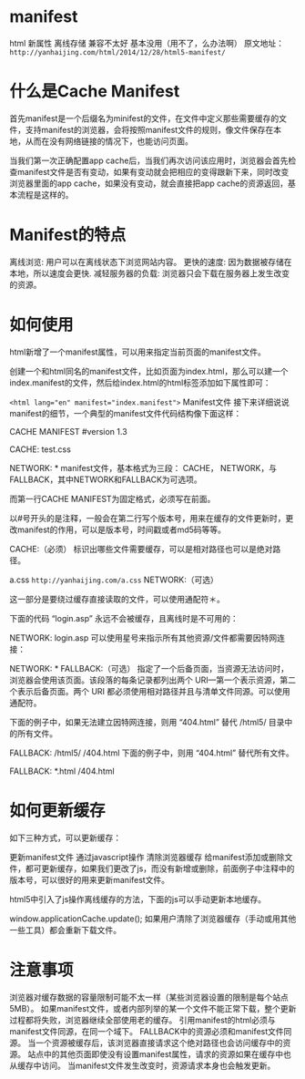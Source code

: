 # manifest
html 新属性 离线存储 
兼容不太好 基本没用（用不了，么办法啊）
原文地址： `http://yanhaijing.com/html/2014/12/28/html5-manifest/`
# 什么是Cache Manifest
首先manifest是一个后缀名为minifest的文件，在文件中定义那些需要缓存的文件，支持manifest的浏览器，会将按照manifest文件的规则，像文件保存在本地，从而在没有网络链接的情况下，也能访问页面。

当我们第一次正确配置app cache后，当我们再次访问该应用时，浏览器会首先检查manifest文件是否有变动，如果有变动就会把相应的变得跟新下来，同时改变浏览器里面的app cache，如果没有变动，就会直接把app cache的资源返回，基本流程是这样的。

# Manifest的特点
离线浏览: 用户可以在离线状态下浏览网站内容。
更快的速度: 因为数据被存储在本地，所以速度会更快.
减轻服务器的负载: 浏览器只会下载在服务器上发生改变的资源。

# 如何使用
html新增了一个manifest属性，可以用来指定当前页面的manifest文件。

创建一个和html同名的manifest文件，比如页面为index.html，那么可以建一个index.manifest的文件，然后给index.html的html标签添加如下属性即可：

`<html lang="en" manifest="index.manifest">`
Manifest文件
接下来详细说说manifest的细节，一个典型的manifest文件代码结构像下面这样：

CACHE MANIFEST
#version 1.3

CACHE:
    test.css

NETWORK:
	*
manifest文件，基本格式为三段： CACHE， NETWORK，与 FALLBACK，其中NETWORK和FALLBACK为可选项。

而第一行CACHE MANIFEST为固定格式，必须写在前面。

以#号开头的是注释，一般会在第二行写个版本号，用来在缓存的文件更新时，更改manifest的作用，可以是版本号，时间戳或者md5码等等。

CACHE:（必须）
标识出哪些文件需要缓存，可以是相对路径也可以是绝对路径。

a.css
`http://yanhaijing.com/a.css`
NETWORK:（可选）

这一部分是要绕过缓存直接读取的文件，可以使用通配符＊。

下面的代码 “login.asp” 永远不会被缓存，且离线时是不可用的：

NETWORK:
login.asp
可以使用星号来指示所有其他资源/文件都需要因特网连接：

NETWORK:
*
FALLBACK:（可选）
指定了一个后备页面，当资源无法访问时，浏览器会使用该页面。该段落的每条记录都列出两个 URI—第一个表示资源，第二个表示后备页面。两个 URI 都必须使用相对路径并且与清单文件同源。可以使用通配符。

下面的例子中，如果无法建立因特网连接，则用 “404.html” 替代 /html5/ 目录中的所有文件。

FALLBACK:
/html5/ /404.html
下面的例子中，则用 “404.html” 替代所有文件。

FALLBACK:
*.html /404.html
# 如何更新缓存
如下三种方式，可以更新缓存：

更新manifest文件
通过javascript操作
清除浏览器缓存
给manifest添加或删除文件，都可更新缓存，如果我们更改了js，而没有新增或删除，前面例子中注释中的版本号，可以很好的用来更新manifest文件。

html5中引入了js操作离线缓存的方法，下面的js可以手动更新本地缓存。

window.applicationCache.update();
如果用户清除了浏览器缓存（手动或用其他一些工具）都会重新下载文件。

# 注意事项
浏览器对缓存数据的容量限制可能不太一样（某些浏览器设置的限制是每个站点 5MB）。
如果manifest文件，或者内部列举的某一个文件不能正常下载，整个更新过程都将失败，浏览器继续全部使用老的缓存。
引用manifest的html必须与manifest文件同源，在同一个域下。
FALLBACK中的资源必须和manifest文件同源。
当一个资源被缓存后，该浏览器直接请求这个绝对路径也会访问缓存中的资源。
站点中的其他页面即使没有设置manifest属性，请求的资源如果在缓存中也从缓存中访问。
当manifest文件发生改变时，资源请求本身也会触发更新。